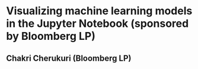 # Visualizing machine learning models in the Jupyter Notebook (sponsored by Bloomberg LP)

## Chakri Cherukuri (Bloomberg LP)
